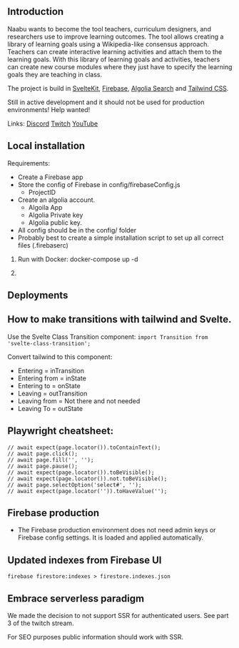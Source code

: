 
## Introduction

Naabu wants to become the tool teachers, curriculum designers, and researchers use to improve learning outcomes. The tool allows creating a library of learning goals using a Wikipedia-like consensus approach. Teachers can create interactive learning activities and attach them to the learning goals. With this library of learning goals and activities, teachers can create new course modules where they just have to specify the learning goals they are teaching in class. 

The project is build in  [SvelteKit](https://kit.svelte.dev/), [Firebase](https://firebase.google.com/), [Algolia Search](https://www.algolia.com) and [Tailwind CSS](https://tailwindcss.com/).

Still in active development and it should not be used for production environments! Help wanted!

Links:
[Discord](https://discord.gg/tz2CSSrBgt)
[Twitch](https://www.twitch.tv/seriouspapa)
[YouTube](https://www.youtube.com/channel/UC9M52Jh9fKPGNF8HGBAbsqw)

## Local installation
Requirements:
- Create a Firebase app
- Store the config of Firebase in config/firebaseConfig.js
  - ProjectID
- Create an algolia account.
  - Algoila App
  - Algolia Private key
  - Algolia public key.
- All config should be in the config/ folder
- Probably best to create a simple installation script to set up all correct files (.firebaserc)




1. Run with Docker:
docker-compose up -d

2. 

## Deployments


## How to make transitions with tailwind and Svelte.
Use the Svelte Class Transition component:
``
  import Transition from 'svelte-class-transition';
``

Convert tailwind to this component:

- Entering = inTransition
- Entering from = inState
- Entering to = onState
- Leaving = outTransition
- Leaving from = Not there and not needed
- Leaving To = outState

## Playwright cheatsheet:
```
// await expect(page.locator()).toContainText();
// await page.click();
// await page.fill('', '');
// await page.pause();
// await expect(page.locator()).toBeVisible();
// await expect(page.locator()).not.toBeVisible();
// await page.selectOption('select#', '');
// await expect(page.locator('')).toHaveValue('');
```

## Firebase production
- The Firebase production environment does not need admin keys or Firebase config settings. It is loaded and applied automatically.

## Updated indexes from Firebase UI
`firebase firestore:indexes > firestore.indexes.json`

## Embrace serverless paradigm
We made the decision to not support SSR for authenticated users. See part 3 of the twitch stream.

For SEO purposes public information should work with SSR.
